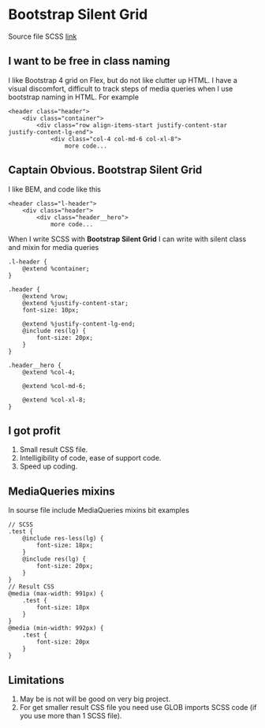 # Bootstrap Silent Grid

Source file SCSS [link](https://github.com/csscoderRU/bootstrap-silent-grid/blob/master/source/scss/_bootstrap-silent-grid.scss)

## I want to be free in class naming

I like Bootstrap 4 grid on Flex, but do not like clutter up HTML. I have a visual discomfort, difficult to track steps of media queries when I use bootstrap naming in HTML. For example

    <header class="header">
        <div class="container">
            <div class="row align-items-start justify-content-star justify-content-lg-end">
                <div class="col-4 col-md-6 col-xl-8">
                    more code...


## Captain Obvious. Bootstrap Silent Grid

I like BEM, and code like this

    <header class="l-header">
        <div class="header">
            <div class="header__hero">
                more code...

When I write SCSS with **Bootstrap Silent Grid** I can write with silent class and mixin for media queries

    .l-header {
        @extend %container;
    }

    .header {
        @extend %row;
        @extend %justify-content-star;
        font-size: 10px;

        @extend %justify-content-lg-end;
        @include res(lg) {
            font-size: 20px;
        }
    }

    .header__hero {
        @extend %col-4;

        @extend %col-md-6;

        @extend %col-xl-8;
    }

## I got profit

1. Small result CSS file.
2. Intelligibility of code, ease of support code.
3. Speed up coding.

## MediaQueries mixins

In sourse file include MediaQueries mixins bit examples

    // SCSS
    .test {
        @include res-less(lg) {
            font-size: 18px;
        }
        @include res(lg) {
            font-size: 20px;
        }
    }
    // Result CSS
    @media (max-width: 991px) {
        .test {
            font-size: 18px
        }
    }
    @media (min-width: 992px) {
        .test {
            font-size: 20px
        }
    }

## Limitations

1. May be is not will be good on very big project.
2. For get smaller result CSS file you need use GLOB imports SCSS code (if you use more than 1 SCSS file).
